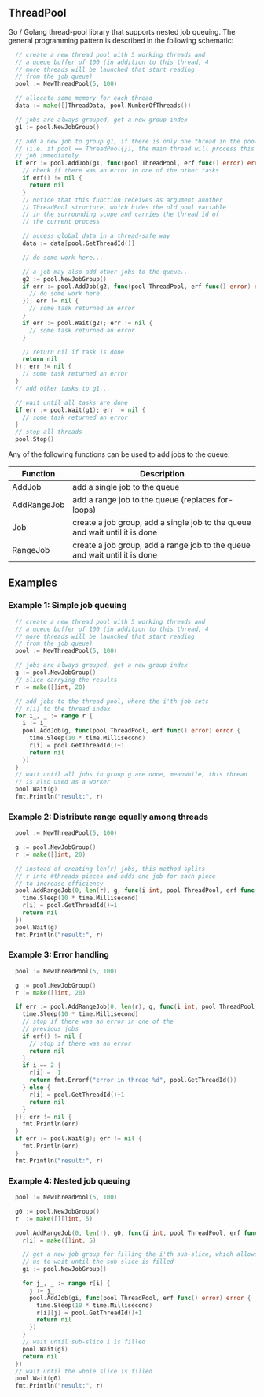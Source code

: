 ## ThreadPool

Go / Golang thread-pool library that supports nested job queuing. The general programming pattern is described in the following schematic:

```go
  // create a new thread pool with 5 working threads and
  // a queue buffer of 100 (in addition to this thread, 4
  // more threads will be launched that start reading
  // from the job queue)
  pool := NewThreadPool(5, 100)

  // allocate some memory for each thread
  data := make([]ThreadData, pool.NumberOfThreads())

  // jobs are always grouped, get a new group index
  g1 := pool.NewJobGroup()

  // add a new job to group g1, if there is only one thread in the pool
  // (i.e. if pool == ThreadPool{}), the main thread will process this
  // job immediately
  if err := pool.AddJob(g1, func(pool ThreadPool, erf func() error) error {
    // check if there was an error in one of the other tasks
    if erf() != nil {
      return nil
    }
    // notice that this function receives as argument another
    // ThreadPool structure, which hides the old pool variable
    // in the surrounding scope and carries the thread id of
    // the current process

    // access global data in a thread-safe way
    data := data[pool.GetThreadId()]

    // do some work here...

    // a job may also add other jobs to the queue...
    g2 := pool.NewJobGroup()
    if err := pool.AddJob(g2, func(pool ThreadPool, erf func() error) error {
      // do some work here...
    }); err != nil {
      // some task returned an error
    }
    if err := pool.Wait(g2); err != nil {
      // some task returned an error
    }

    // return nil if task is done
    return nil
  }); err != nil {
    // some task returned an error
  }
  // add other tasks to g1...

  // wait until all tasks are done
  if err := pool.Wait(g1); err != nil {
    // some task returned an error
  }
  // stop all threads
  pool.Stop()
```

Any of the following functions can be used to add jobs to the queue:

| Function    | Description                                           |
| ----------- | --------------------------------------------------------------------------- |
| AddJob      | add a single job to the queue                                               |
| AddRangeJob | add a range job to the queue (replaces for-loops)                           |
| Job         | create a job group, add a single job to the queue and wait until it is done |
| RangeJob    | create a job group, add a range job to the queue and wait until it is done  |

## Examples

### Example 1: Simple job queuing
```go
  // create a new thread pool with 5 working threads and
  // a queue buffer of 100 (in addition to this thread, 4
  // more threads will be launched that start reading
  // from the job queue)
  pool := NewThreadPool(5, 100)

  // jobs are always grouped, get a new group index
  g := pool.NewJobGroup()
  // slice carrying the results
  r := make([]int, 20)

  // add jobs to the thread pool, where the i'th job sets
  // r[i] to the thread index
  for i_, _ := range r {
    i := i_
    pool.AddJob(g, func(pool ThreadPool, erf func() error) error {
      time.Sleep(10 * time.Millisecond)
      r[i] = pool.GetThreadId()+1
      return nil
    })
  }
  // wait until all jobs in group g are done, meanwhile, this thread
  // is also used as a worker
  pool.Wait(g)
  fmt.Println("result:", r)
```

### Example 2: Distribute range equally among threads
```go
  pool := NewThreadPool(5, 100)

  g := pool.NewJobGroup()
  r := make([]int, 20)

  // instead of creating len(r) jobs, this method splits
  // r into #threads pieces and adds one job for each piece
  // to increase efficiency
  pool.AddRangeJob(0, len(r), g, func(i int, pool ThreadPool, erf func() error) error {
    time.Sleep(10 * time.Millisecond)
    r[i] = pool.GetThreadId()+1
    return nil
  })
  pool.Wait(g)
  fmt.Println("result:", r)
```

### Example 3: Error handling
```go
  pool := NewThreadPool(5, 100)

  g := pool.NewJobGroup()
  r := make([]int, 20)

  if err := pool.AddRangeJob(0, len(r), g, func(i int, pool ThreadPool, erf func() error) error {
    time.Sleep(10 * time.Millisecond)
    // stop if there was an error in one of the
    // previous jobs
    if erf() != nil {
      // stop if there was an error
      return nil
    }
    if i == 2 {
      r[i] = -1
      return fmt.Errorf("error in thread %d", pool.GetThreadId())
    } else {
      r[i] = pool.GetThreadId()+1
      return nil
    }
  }); err != nil {
    fmt.Println(err)
  }
  if err := pool.Wait(g); err != nil {
    fmt.Println(err)
  }
  fmt.Println("result:", r)
```

### Example 4: Nested job queuing
```go
  pool := NewThreadPool(5, 100)

  g0 := pool.NewJobGroup()
  r  := make([][]int, 5)

  pool.AddRangeJob(0, len(r), g0, func(i int, pool ThreadPool, erf func() error) error {
    r[i] = make([]int, 5)

    // get a new job group for filling the i'th sub-slice, which allows
    // us to wait until the sub-slice is filled
    gi := pool.NewJobGroup()

    for j_, _ := range r[i] {
      j := j_
      pool.AddJob(gi, func(pool ThreadPool, erf func() error) error {
        time.Sleep(10 * time.Millisecond)
        r[i][j] = pool.GetThreadId()+1
        return nil
      })
    }
    // wait until sub-slice i is filled
    pool.Wait(gi)
    return nil
  })
  // wait until the whole slice is filled
  pool.Wait(g0)
  fmt.Println("result:", r)
```
